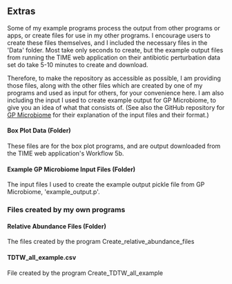 ## Extras
Some of my example programs process the output from other programs or apps, or create files for use in my other programs. I encourage users to create these files themselves, and I included the necessary files in the 'Data' folder. Most take only seconds to create, but the example output files from running the TIME web application on their antibiotic perturbation data set do take 5-10 minutes to create and download. 

Therefore, to make the repository as accessible as possible, I am providing those files, along with the other files which are created by one of my programs and used as input for others, for your convenience here. I am also including the input I used to create example output for GP Microbiome, to give you an idea of what that consists of. (See also the GitHub repository for [GP Microbiome](https://github.com/tare/GPMicrobiome/blob/master/README.md) for their explanation of the input files and their format.)

#### Box Plot Data (Folder)
These files are for the box plot programs, and are output downloaded from the TIME web application's Workflow 5b.

#### Example GP Microbiome Input Files (Folder)
The input files I used to create the example output pickle file from GP Microbiome, 'example_output.p'.

### Files created by my own programs

#### Relative Abundance Files (Folder)
The files created by the program Create_relative_abundance_files

#### TDTW_all_example.csv
File created by the program Create_TDTW_all_example

####



